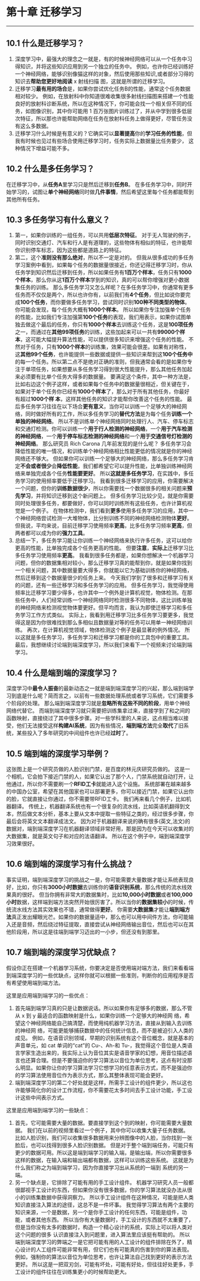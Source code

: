 ﻿# 第十章 迁移学习

---

## 10.1 什么是迁移学习？
1. 深度学习中，最强大的理念之一就是，有的时候神经网络可以从一个任务中习得知识，并将这些知识应用到另一个独立的任务中。
例如，也许你已经训练好一个神经网络，能够识别像猫这样的对象，然后使用那些知识,或者部分习得的知识去**帮助您更好地阅读** x 射线扫描 图，这就是所谓的迁移学习。
2. 迁移学习**最有用的场合**是，如果你尝试优化任务B的性能，通常这个任务数据相对较少。
例如，在放射科中你知道很难收集很多射线扫描图来搭建一个性能良好的放射科诊断系统，所以在这种情况下，你可能会找一个相关但不同的任务，如图像识别，其中你可能用 1 百万张图片训练过了，并从中学到很多低层次特征，所以那也许能帮助网络在任务在放射科任务上做得更好，尽管任务没有这么多数据。
3. 迁移学习什么时候是有意义的？它确实可以**显著提高**你的**学习任务的性能**，但我有时候也见过有些场合使用迁移学习时，任务实际上数据量比任务要少， 这种情况下增益可能不多。

## 10.2 什么是多任务学习？
在迁移学习中，从**任务A**里学习只是然后迁移到**任务B**。
在多任务学习中，同时开始学习的，试图让**单个神经网络**同时做**几件事情**，然后希望这里每个任务都能帮到其他所有任务。

## 10.3 多任务学习有什么意义？
1. 第一，如果你训练的一组任务，可以共用**低层次特征**。
对于无人驾驶的例子，同时识别交通灯、汽车和行人是有道理的，这些物体有相似的特征，也许能帮你识别停车标志，因为这些都是道路上的特征。
2. 第二，这个**准则没有那么绝对**，所以不一定是对的。
但我从很多成功的多任务学习案例中看到，如果每个任务的数据量很接近，你还记得迁移学习时，你从任务学到知识然后迁移到任务，所以如果任务有**1百万个样本**，任务只有**1000个样本**，那么你从这**1百万个样本**学到的知识，真的可以帮你增强对更小数据集任务的训练。
那么多任务学习又怎么样呢？在多任务学习中，你通常有更多任务而不仅仅是两个，所以也许你有，以前我们有**4个任务**，但比如说你要完成**100个任务**，而你要做多任务学习，尝试同时识别**100种不同类型的物体**。你可能会发现，每个任务大概有**1000个样本**。
所以如果你专注加强单个任务的性能，比如我们专注加强第**100个任务**的表现，我们用表示，如果你试图单独去做这个最后的任务，你只有**1000个样本**去训练这个任务，这是**100项任务**之一，而通过在**其他99项任务**的训练，这些加起来可以一共有**99000个样本**，这可能大幅提升算法性能，可以提供很多知识来增强这个任务的性能。
不然对于任务，只有**1000个样本**的训练集，效果可能会很差。如果有对称性，这**其他99个任务**，也许能提供一些数据或提供一些知识来帮到这**100个任务中**的每一个任务。所以第二点不是绝对正确的准则，但我通常会看的是如果你专注于单项任务，如果想要从多任务学习得到很大性能提升，那么其他任务加起来必须要有比单个任务大得多的数据量。
要满足这个条件，其中一种方法是，比如右边这个例子这样，或者如果每个任务中的数据量很相近，但关键在于， 如果对于单个任务你已经有**1000个样本**了，那么对于所有其他任务，你最好有超过**1000个样 本**，这样其他任务的知识才能帮你改善这个任务的性能。
最后多任务学习往往在以下场合**更有意义**，当你可以训练一个足够大的神经网络，同时做好所有的工作，所以多任务学习的**替代方法**是为每个任务**训练一个单独的神经网络**。
所以不是训练单个神经网络同时处理行人、汽车、停车标志和交通灯检测。你可以训练一个**用于行人检测的神经网络**，一个**用于汽车检测的神经网络**，一个**用于停车标志检测的神经网络**和一个**用于交通信号灯检测的神经网络**。
那么研究员 Rich Carona 几年前发现的是什么呢？
多任务学习会降低性能的唯一情况，和训练单个神经网络相比性能更低的情况就是你的神经网络还不够大。 但如果你可以训练一个足够大的神经网络，那么多任务学习肯定**不会或者很少**会**降低性能**，我们都希望它可以提升性能，比单独训练神经网络来单独完成各个任务**性能要更好**。
所以**这就是多任务学习**，在实践中，多任务学习的使用频率要低于迁移学习。
我看到很多迁移学习的应用，你需要解决一个问题，但你的**训练数据很少**，所以你需要找一个数据很多的相关问题来**预先学习**，并将知识迁移到这个新问题上。
但多任务学习比较少见，就是你需要同时处理很多任务，都要做好，你可以同时训练所有这些任务，也许计算机视觉是一个例子。
在物体检测中，我们看到**更多**使用多任务学习的应用，其中一个神经网络尝试检测一大堆物体，比分别训练不同的神经网络检测物体**更好**。但我说，平均来说，目前迁移学习使用频率**更高**，比多任务学习频率**更高**，但两者都可以成为你的**强力工具**。
3. 总结一下，多任务学习能让你训练一个神经网络来执行许多任务，这可以给你更高的性能，比单独完成各个任务更高的性能。
但要**注意**，**实际上**迁移学习比多任务学习使用频率**更高**。
我看到很多任务都是，如果你想解决一个机器学习问题，但你的数据集相对较小，那么迁移学习真的能帮到你，就是如果你找到一个相关问题，其中数据量要大得多，你就能以它为基础训练你的神经网络，然后迁移到这个数据量很少的任务上来。
今天我们学到了很多和迁移学习有关的问题，还有一些迁移学习和多任务学习的应用。
但多任务学习，我觉得使用频率比迁移学习要少得多，也许其中一个例外是计算机视觉，物体检测。在那些任务中，人们经常训练一个神经网络同时检测很多不同物体，这比训练单独的神经网络来检测视觉物体要更好。但平均而言，我认为即使迁移学习和多任务学习工作方式类似。 实际上，我看到用迁移学习比多任务学习要更多，我觉得这是因为你很难找到那么多相似且数据量对等的任务可以用单一神经网络训练。
再次，在计算机视觉领域，物体检测这个例子是最显著的例外情况。
所以这就是多任务学习，多任务学习和迁移学习都是你的工具包中的重要工具。
最后，我想继续讨论端到端深度学习，所以我们来看下一个视频来讨论端到端学习。

## 10.4 什么是端到端的深度学习？
深度学习中**最令人振奋**的最新动态之一就是端到端深度学习的兴起，那么端到端学习到底是什么呢？简而言之，以前有一些数据处理系统或者学习系统，它们需要多个阶段的处理。
那么端到端深度学习就是**忽略所有这些不同的阶段**，用单个神经网络代替它。
而端到端深度学习就只需要把训练集拿过来，直接学到了和之间的函数映射，直接绕过了其中很多步骤。对一些学科里的人来说，这点相当难以接受，他们无法接受这样**构建AI系统**，因为有些情况，**端到端方法**完全**取代**了旧系统，某些投入了多年研究的中间组件也许已经**过时**了。

## 10.5 端到端的深度学习举例？
这张图上是一个研究员做的人脸识别门禁，是百度的林元庆研究员做的。
这是一个相机，它会拍下接近门禁的人，如果它认出了那个人，门禁系统就自动打开，让他通过，所以你不需要刷一个**RFID工卡**就能进入这个设施。
系统部署在越来越多的中国办公室，希望在其他国家也可以部署更多，你可以接近门禁，如果它认出你的脸，它就直接让你通过，你不需要带RFID工卡。
我们再来看几个例子，比如机器翻译。
传统上，机器翻译系统也有一个很复杂的流水线，比如英语机翻得到文本，然后做文本分析，基本上要从文本中提取一些特征之类的，经过很多步骤，你最后会将英文文本翻译成法文。
因为对于机器翻译来说的确有很多(英文,法文)的数据对，端到端深度学习在机器翻译领域非常好用，那是因为在今天可以收集对的大数据集，就是英文句子和对应的法语翻译。
所以在这个例子中，端到端深度学习效果很好。

## 10.6 端到端的深度学习有什么挑战？
事实证明，端到端深度学习的挑战之一是，你可能需要大量数据才能让系统表现良好，比如，你只有**3000小时数据**去训练你的**语音识别系统**，那么传统的流水线效果真的很好。
但当你拥有非常大的数据集时，比如**10,000小时数据**或者**100,000小时**数据，这样端到端方法突然开始很厉害了。所以当你的**数据集较小**的时候，传统流水线方法其实效果也不错，通常做得**更好**。
你需要**大数据集**才能让**端到端方法**真正发出耀眼光芒。如果你的数据量适中，那么也可以用中间件方法，你可能输入还是音频，然后绕过特征提取，直接尝试从神经网络输出音位，然后也可以在其他阶段用，所以这是往端到端学习迈出的一小步，但还没有到那里。

## 10.7 端到端的深度学习优缺点？
假设你正在搭建一个机器学习系统，你要决定是否使用端对端方法，我们来看看端到端深度学习的一些优缺点，这样你就可以根据一些准则，判断你的应用程序是否有希望使用端到端方法。

这里是应用端到端学习的一些优点：
1. 首先端到端学习真的只是让数据说话。所以如果你有足够多的数据，那么不管从 x 到 y 最适合的函数映射是什么，如果你训练一个足够大的神经网 络，希望这个神经网络能自己搞清楚，而使用纯机器学习方法，直接从到输入去训练的神经网 络，可能更能够捕获数据中的任何统计信息，而不是被迫引入人类的成见。
例如，在语音识别领域，早期的识别系统有这个音位概念，就是基本的声音单元，如 cat 单词的“cat”的 Cu-、Ah-和 Tu-，我觉得这个音位是人类语言学家生造出来的，我实际上认为音位其实是语音学家的幻想，用音位描述语言也还算合理。但是不要强迫你的学习算法以音位为单位思考，这点有时没那么明显。如果你让你的学习算法学习它想学习的任意表示方式，而不是强迫你的学习算法使用音位作为表示方式，那么其整体表现可能会更好。
2. 端到端深度学习的第二个好处就是这样，所需手工设计的组件更少，所以这也许能够简化你的设计工作流程，你不需要花太多时间去手工设计功能，手工设计这些中间表示方式。

这里是应用端到端学习的一些缺点：
1. 首先，它可能需要大量的数据。要直接学到这个到的映射，你可能需要大量数据。
我们在以前的视频里看过一个例子，其中你可以收集大量子任务数据。
比如人脸识别，我们可以收集很多数据用来分辨图像中的人脸，当你找到一张脸后，也可以找得到很多人脸识别数据。
但是对于整个端到端任务，可能只有更少的数据可用。所以这是端到端学习的输入端，是输出端，所以你需要很多这样的数据，在输入端和输出端都有数据，这样可以训练这些系统。
这就是为什么我们称之为端到端学习，因为你直接学习出从系统的一端到 系统的另一端。
2. 另一个缺点是，它排除了可能有用的手工设计组件。
机器学习研究人员一般都很鄙视手工设计的东西，但如果你没有很多数据，你的学习算法就没办法从很小的训练集数据中获得洞察力。
所以手工设计组件在这种情况，可能是把人类知识直接注入算法的途径，这总不是一件坏事。
我觉得学习算法有两个主要的知识来源，一个是数据，另一个是你手工设计的任何东西，可能是组件，功能，或者其他东西。
所以当你有大量数据时，手工设计的东西就不太重要了，但是当你没有太多的数据时，构造一个精心设计的系统，实际上可以将人类对这个问题的很多 认识直接注入到问题里，进入算法里应该挺有帮助的。
所以端到端深度学习的弊端之一是它把可能有用的人工设计的组件排除在外了，精心设计的人工组件可能非常有用，但它们也有可能真的伤害到你的算法表现。
例如，强制你的算法以音位为单位思考，也许让算法自己找到更好的表示方法更好。
所以这是一把双刃剑，可能有坏处，可能有好处，但往往好处更多，手工设计的组件往往在训练集更小的时候帮助更大。





